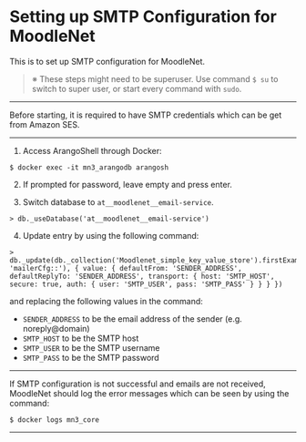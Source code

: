 # Setting up SMTP Configuration for MoodleNet

This is to set up SMTP configuration for MoodleNet.

> ※ These steps might need to be superuser. Use command `$ su` to switch to super user, or start every command with `sudo`.

---

Before starting, it is required to have SMTP credentials which can be get from Amazon SES.

---

1. Access ArangoShell through Docker:
```console
$ docker exec -it mn3_arangodb arangosh
```

2. If prompted for password, leave empty and press enter.

3. Switch database to `at__moodlenet__email-service`.
```console
> db._useDatabase('at__moodlenet__email-service')
```

4. Update entry by using the following command:

```console
> db._update(db._collection('Moodlenet_simple_key_value_store').firstExample('_key', 'mailerCfg::'), { value: { defaultFrom: 'SENDER_ADDRESS', defaultReplyTo: 'SENDER_ADDRESS', transport: { host: 'SMTP_HOST', secure: true, auth: { user: 'SMTP_USER', pass: 'SMTP_PASS' } } } })
```
and replacing the following values in the command:
- `SENDER_ADDRESS` to be the email address of the sender (e.g. noreply@domain)
- `SMTP_HOST` to be the SMTP host 
- `SMTP_USER` to be the SMTP username
- `SMTP_PASS` to be the SMTP password

---

If SMTP configuration is not successful and emails are not received, MoodleNet should log the error messages which can be seen by using the command:
```console
$ docker logs mn3_core
```

---
